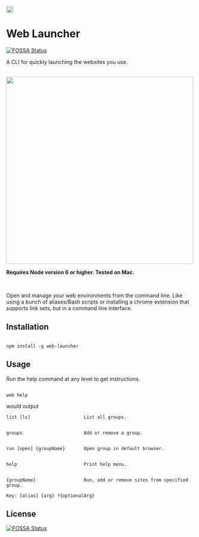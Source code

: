<a href="https://badge.fury.io/js/web-launcher"><img src="https://badge.fury.io/js/web-launcher.svg" alt="npm version" height="18"></a>

# Web Launcher
[![FOSSA Status](https://app.fossa.io/api/projects/git%2Bgithub.com%2Fbriandennis%2FWebLauncher.svg?type=shield)](https://app.fossa.io/projects/git%2Bgithub.com%2Fbriandennis%2FWebLauncher?ref=badge_shield)


A CLI for quickly launching the websites you use.

<br />

<img src="http://g.recordit.co/oSRtrpL56T.gif" height="500" />

<br>

**Requires Node version 6 or higher. Tested on Mac.**

<br>

Open and manage your web environments from the command line. Like using a bunch of aliases/Bash scripts or installing a chrome extension that supports link sets, but in a command line interface.

## Installation

```shell

npm install -g web-launcher

```

## Usage

Run the help command at any level to get instructions.

```shell

web help

```

would output

```
list [ls] 			         List all groups.


groups    			         Add or remove a group.


run [open] {groupName} 		 Open group in default browser.


help    			         Print help menu.


{groupName} 			     Run, add or remove sites from specified group.

Key: [alias] {arg} ?{optionalArg}
```


## License
[![FOSSA Status](https://app.fossa.io/api/projects/git%2Bgithub.com%2Fbriandennis%2FWebLauncher.svg?type=large)](https://app.fossa.io/projects/git%2Bgithub.com%2Fbriandennis%2FWebLauncher?ref=badge_large)